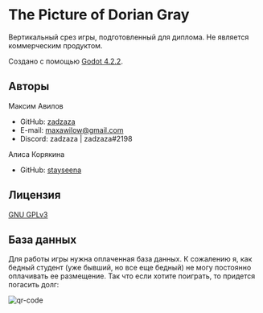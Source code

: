# The Picture of Dorian Gray

Вертикальный срез игры, подготовленный для диплома. Не является коммерческим продуктом.

Создано с помощью [Godot 4.2.2](https://godotengine.org/).

## Авторы

Максим Авилов
- GitHub: [zadzaza](https://github.com/zadzaza)
- E-mail: maxawilow@gmail.com
- Discord: zadzaza | zadzaza#2198

Алиса Корякина
- GitHub: [stayseena](https://github.com/stayseena)

## Лицензия

[GNU GPLv3](https://choosealicense.com/licenses/gpl-3.0/)

## База данных

Для работы игры нужна оплаченная база данных. К сожалению я, как бедный студент (уже бывший, но все еще бедный) не могу постоянно оплачивать ее размещение. Так что если хотите поиграть, то придется погасить долг:

![qr-code](https://github.com/zadzaza/ThePictureOfDorianGray/assets/85344142/d893311d-4a91-4cf8-8ec4-6156df5fe93b)
